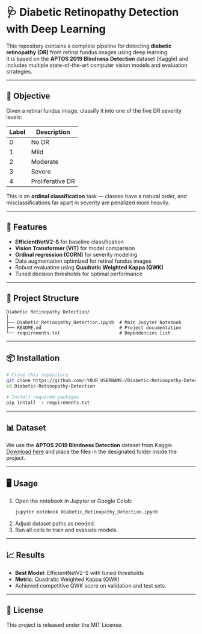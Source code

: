 # 🩺 Diabetic Retinopathy Detection with Deep Learning

This repository contains a complete pipeline for detecting **diabetic retinopathy (DR)** from retinal fundus images using deep learning.  
It is based on the **APTOS 2019 Blindness Detection** dataset (Kaggle) and includes multiple state-of-the-art computer vision models and evaluation strategies.

---

## 🎯 Objective
Given a retinal fundus image, classify it into one of the five DR severity levels:

| Label | Description         |
|-------|--------------------|
| 0     | No DR               |
| 1     | Mild                |
| 2     | Moderate            |
| 3     | Severe              |
| 4     | Proliferative DR    |

This is an **ordinal classification** task — classes have a natural order, and misclassifications far apart in severity are penalized more heavily.

---

## 🚀 Features
- **EfficientNetV2-S** for baseline classification
- **Vision Transformer (ViT)** for model comparison
- **Ordinal regression (CORN)** for severity modeling
- Data augmentation optimized for retinal fundus images
- Robust evaluation using **Quadratic Weighted Kappa (QWK)**
- Tuned decision thresholds for optimal performance

---

## 📂 Project Structure
```
Diabetic Retinopathy Detection/
│
├── Diabetic_Retinopathy_Detection.ipynb  # Main Jupyter Notebook
├── README.md                             # Project documentation
└── requirements.txt                      # Dependencies list
```

---

## 📦 Installation
```bash
# Clone this repository
git clone https://github.com/<YOUR_USERNAME>/Diabetic-Retinopathy-Detection.git
cd Diabetic-Retinopathy-Detection

# Install required packages
pip install -r requirements.txt
```

---

## 📊 Dataset
We use the **APTOS 2019 Blindness Detection** dataset from Kaggle.  
[Download here](https://www.kaggle.com/competitions/aptos2019-blindness-detection/data) and place the files in the designated folder inside the project.

---

## 🖥 Usage
1. Open the notebook in Jupyter or Google Colab:
   ```bash
   jupyter notebook Diabetic_Retinopathy_Detection.ipynb
   ```
2. Adjust dataset paths as needed.
3. Run all cells to train and evaluate models.

---

## 📈 Results
- **Best Model**: EfficientNetV2-S with tuned thresholds
- **Metric**: Quadratic Weighted Kappa (QWK)
- Achieved competitive QWK score on validation and test sets.

---

## 📜 License
This project is released under the MIT License.
